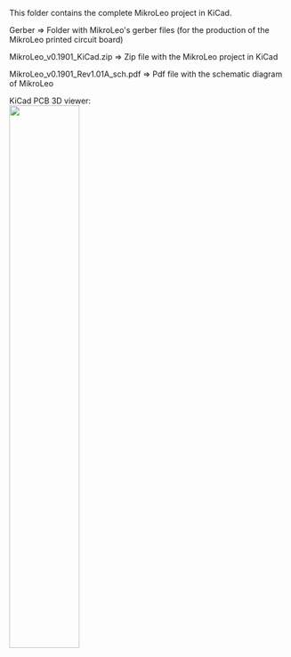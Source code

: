 This folder contains the complete MikroLeo project in KiCad.

Gerber => Folder with MikroLeo's gerber files (for the production of the MikroLeo printed circuit board)  

MikroLeo_v0.1901_KiCad.zip => Zip file with the MikroLeo project in KiCad  

MikroLeo_v0.1901_Rev1.01A_sch.pdf => Pdf file with the schematic diagram of MikroLeo  

KiCad PCB 3D viewer:  
<img src="https://user-images.githubusercontent.com/60040866/198862796-f8fc12f7-1724-44ad-a874-a6609a7e8c6e.png" width="50%" height="50%"> 

